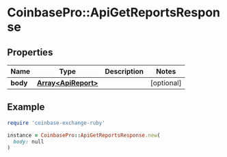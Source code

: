 # CoinbasePro::ApiGetReportsResponse

## Properties

| Name | Type | Description | Notes |
| ---- | ---- | ----------- | ----- |
| **body** | [**Array&lt;ApiReport&gt;**](ApiReport.md) |  | [optional] |

## Example

```ruby
require 'coinbase-exchange-ruby'

instance = CoinbasePro::ApiGetReportsResponse.new(
  body: null
)
```

